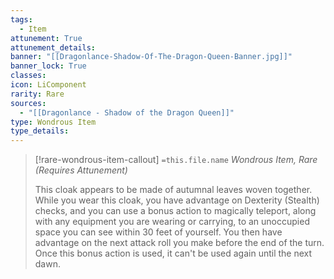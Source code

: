 ```yaml
---
tags:
  - Item
attunement: True
attunement_details: 
banner: "[[Dragonlance-Shadow-Of-The-Dragon-Queen-Banner.jpg]]"
banner_lock: True
classes:
icon: LiComponent
rarity: Rare
sources:
  - "[[Dragonlance - Shadow of the Dragon Queen]]"
type: Wondrous Item
type_details: 
---
```

>[!rare-wondrous-item-callout] `=this.file.name`
>*Wondrous Item, Rare (Requires Attunement)*
>
>This cloak appears to be made of autumnal leaves woven together. While you wear this cloak, you have advantage on Dexterity (Stealth) checks, and you can use a bonus action to magically teleport, along with any equipment you are wearing or carrying, to an unoccupied space you can see within 30 feet of yourself. You then have advantage on the next attack roll you make before the end of the turn. Once this bonus action is used, it can't be used again until the next dawn.
>
>
